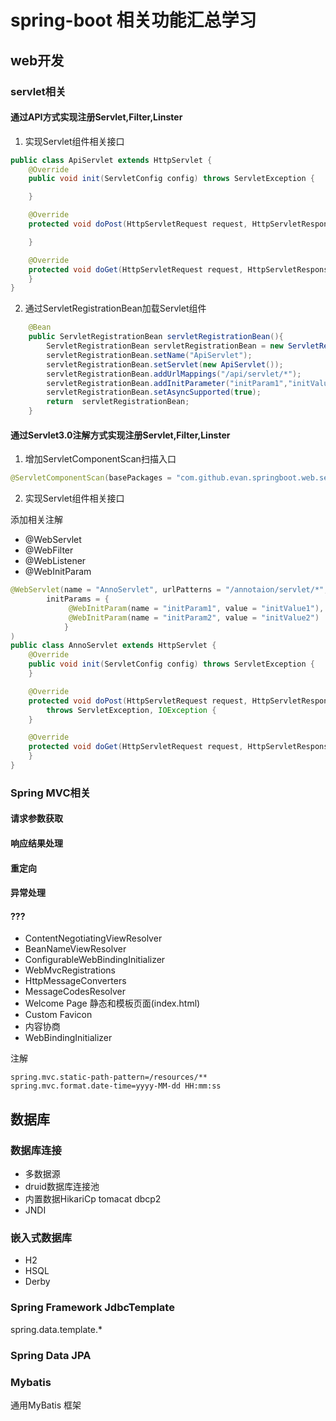 # spring-boot 相关功能汇总学习

## web开发

### servlet相关

#### 通过API方式实现注册Servlet,Filter,Linster

1. 实现Servlet组件相关接口
```java
public class ApiServlet extends HttpServlet {
    @Override
    public void init(ServletConfig config) throws ServletException {

    }

    @Override
    protected void doPost(HttpServletRequest request, HttpServletResponse response)

    }

    @Override
    protected void doGet(HttpServletRequest request, HttpServletResponse response)
    }
}
```

2. 通过ServletRegistrationBean加载Servlet组件
```java
    @Bean
    public ServletRegistrationBean servletRegistrationBean(){
        ServletRegistrationBean servletRegistrationBean = new ServletRegistrationBean();
        servletRegistrationBean.setName("ApiServlet");
        servletRegistrationBean.setServlet(new ApiServlet());
        servletRegistrationBean.addUrlMappings("/api/servlet/*");
        servletRegistrationBean.addInitParameter("initParam1","initValue1");
        servletRegistrationBean.setAsyncSupported(true);
        return  servletRegistrationBean;
    }
```


#### 通过Servlet3.0注解方式实现注册Servlet,Filter,Linster

1. 增加ServletComponentScan扫描入口  
```java
@ServletComponentScan(basePackages = "com.github.evan.springboot.web.servlet.annotation")
```

2. 实现Servlet组件相关接口

添加相关注解
- @WebServlet
- @WebFilter
- @WebListener
- @WebInitParam

```java
@WebServlet(name = "AnnoServlet", urlPatterns = "/annotaion/servlet/*",
        initParams = {
             @WebInitParam(name = "initParam1", value = "initValue1"),
             @WebInitParam(name = "initParam2", value = "initValue2")
            }
)
public class AnnoServlet extends HttpServlet {
    @Override
    public void init(ServletConfig config) throws ServletException {
    }

    @Override
    protected void doPost(HttpServletRequest request, HttpServletResponse response)
        throws ServletException, IOException {
    }

    @Override
    protected void doGet(HttpServletRequest request, HttpServletResponse response)
    }
}
```

### Spring MVC相关

#### 请求参数获取

#### 响应结果处理

#### 重定向

#### 异常处理

#### ???

- ContentNegotiatingViewResolver 
- BeanNameViewResolver
- ConfigurableWebBindingInitializer
- WebMvcRegistrations
- HttpMessageConverters
- MessageCodesResolver
- Welcome Page 静态和模板页面(index.html)
- Custom Favicon
- 内容协商
- WebBindingInitializer 


注解

```properties
spring.mvc.static-path-pattern=/resources/**
spring.mvc.format.date-time=yyyy-MM-dd HH:mm:ss
```


## 数据库

### 数据库连接

- 多数据源
- druid数据库连接池
- 内置数据HikariCp tomacat dbcp2
- JNDI

### 嵌入式数据库

- H2
- HSQL
- Derby

###  Spring Framework JdbcTemplate 

spring.data.template.*

### Spring Data JPA

### Mybatis 

通用MyBatis 框架